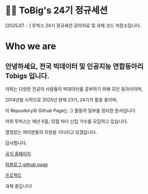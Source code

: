 # 🐻‍❄️ ToBig's 24기 정규세션

[2025.07. - ] 투빅스 24기 정규세션 강의자료 및 과제 코드 저장소입니다.

# Who we are

## 안녕하세요, 전국 빅데이터 및 인공지능 연합동아리 **Tobigs** 입니다.

저희는 다양한 전공의 사람들이 빅데이터를 공부하기 위해 모인 동아리이며,

2014년을 시작으로 2025년 현재 23기, 24기가 활동 중이며,

이 Repository와 Github Page는 그 활동의 일부를 정리한 문서입니다.

저희 투빅스는 매년 6월, 12월 마다 신입 기수를 모집하고 있습니다.

열정있는 여러분들의 지원을 기다리고 있겠습니다.

감사합니다.

[공식 홈페이지](http://www.datamarket.kr/xe/page_QEhq64)

[팀블로그 github page](https://tobigs-datamarket.github.io/)

[프로젝트](http://www.datamarket.kr/xe/board_pdzw77)

과제 중입니다!

